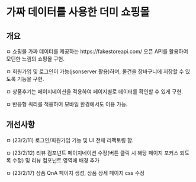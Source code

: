 # 가짜 데이터를 사용한 더미 쇼핑몰

<h2>개요</h2>
<p>ㅁ 쇼핑몰 가짜 데이터를 제공하는 https://fakestoreapi.com/ 오픈 API를 활용하여 모던한 느낌의 쇼핑몰 구현.</p>
<p>ㅁ 회원가입 및 로그인이 가능(jsonserver 활용)하며, 물건을 장바구니에 저장할 수 있도록 기능을 구현. </p>
<p>ㅁ 상품후기는 페이지네이션을 적용하여 페이지별로 데이터를 확인할 수 있게 구현. </p>
<p>ㅁ 반응형 쿼리를 적용하여 모바일 환경에서도 이용 가능.

<h2>개선사항</h2>
<p> ㅁ (23/2/11) 로그인/회원가입 기능 및 UI 전체 리팩토링 함. </p>
<p> ㅁ (23/2/12) 리뷰 컴포넌트 페이지네이션 수정(버튼 클릭 시 해당 페이지 포커스 되도록 수정) 및 리뷰 컴포넌트 영역에 배경 추가</p>
<p> ㅁ (23/2/17) 상품 QnA 페이지 생성, 상품 상세 페이지 css 수정</p>
